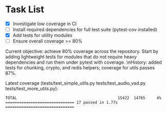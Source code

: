 # Task List

- [x] Investigate low coverage in CI
- [ ] Install required dependencies for full test suite (pytest-cov installed)
- [x] Add tests for utility modules
- [ ] Ensure overall coverage >= 80%

Current objective: achieve 80% coverage across the repository. Start by adding lightweight tests for modules that do not require heavy dependencies and run them under pytest with coverage.
\nHistory: added tests for chunking, crypto, and redis helpers; coverage for utils passes 87%.

Latest coverage (tests/test_simple_utils.py tests/test_audio_vad.py tests/test_more_utils.py):

```
TOTAL                                            15422  14765     4%
============================== 17 passed in 1.77s ==============================
```

